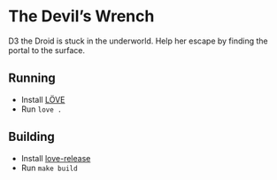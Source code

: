 # The Devil’s Wrench

D3 the Droid is stuck in the underworld. Help her escape by finding the portal to the surface.

## Running

- Install [LÖVE](https://love2d.org/)
- Run `love .`

## Building

- Install [love-release](https://github.com/MisterDA/love-release)
- Run `make build`
